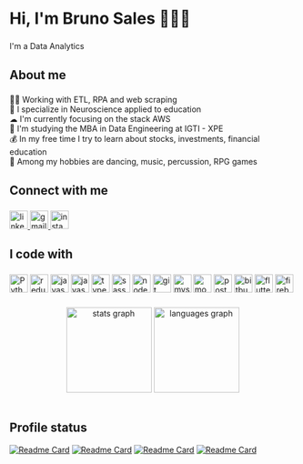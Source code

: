 <!---
Links para Icones:
https://freeicons.io/search/icons?q=nome

Link de botão
https://shields.io/
https://img.shields.io/static/v1?label=<LABEL>&message=<MESSAGE>&color=<COLOR

-->


<h1 align="left">Hi, I'm Bruno Sales 👨🏻‍💻</h1>

###


<p align="left">I'm a Data Analytics</p>

###

<h2 align="left">About me</h2>

###

<p align="left">
  👨‍💻  Working with ETL, RPA and web scraping<br>
  🧠  I specialize in Neuroscience applied to education<br>
  ☁  I'm currently focusing on the stack AWS <br>
  🎲  I'm studying the MBA in Data Engineering at IGTI - XPE<br>
  💰  In my free time I try to learn about stocks, investments, financial education<br>
  🎵  Among my hobbies are dancing, music, percussion, RPG games<br>
</p>
   
  

###

<h2 align="left">Connect with me</h2>

###

<div align="left">
  <a href="https://www.linkedin.com/in/bruno-sales/" target="_blank">
    <img src="https://raw.githubusercontent.com/maurodesouza/profile-readme-generator/master/src/assets/icons/social/linkedin/default.svg" width="32" height="32" alt="linkedin logo"  />
  </a>
  
  <a href="mailto:bruno.sales.sa.95@gmail.com" target="_blank">
    <img src="https://raw.githubusercontent.com/maurodesouza/profile-readme-generator/master/src/assets/icons/social/gmail/default.svg" width="32" height="32" alt="gmail logo"  />
  </a>
  
  </a>
  <a href="https://www.instagram.com/bruno.salless/" target="_blank">
    <img src="https://raw.githubusercontent.com/maurodesouza/profile-readme-generator/master/src/assets/icons/social/instagram/default.svg" width="32" height="32" alt="instagram logo"  />
  </a>
</div>

###

<h2 align="left">I code with</h2>

###

<div align="left">
  <img src="https://pics.freeicons.io/uploads/icons/png/12785093741551942290-512.png" height="32" width="32" alt="Python"  />
  
  
  <img src="https://pics.freeicons.io/uploads/icons/png/18181230061536126577-512.png" height="32" width="32" alt="redux logo"  />
  <img src="[https://pics.freeicons.io/uploads/icons/png/13691885491579517854-512.png" height="32" width="32" alt="javascript"  />
  
  <img src="https://cdn.jsdelivr.net/gh/devicons/devicon/icons/javascript/javascript-original.svg" height="32" width="32" alt="javascript logo"  />
  <img src="https://cdn.jsdelivr.net/gh/devicons/devicon/icons/typescript/typescript-original.svg" height="32" width="32" alt="typescript logo"  />
  <img src="https://cdn.jsdelivr.net/gh/devicons/devicon/icons/sass/sass-original.svg" height="32" width="32" alt="sass logo"  />
  <img src="https://cdn.jsdelivr.net/gh/devicons/devicon/icons/nodejs/nodejs-original.svg" height="32" width="32" alt="nodejs logo"  />
  <img src="https://cdn.jsdelivr.net/gh/devicons/devicon/icons/git/git-original.svg" height="32" width="32" alt="git logo"  />
  <img src="https://cdn.jsdelivr.net/gh/devicons/devicon/icons/mysql/mysql-original.svg" height="32" width="32" alt="mysql logo"  />
  <img src="https://cdn.jsdelivr.net/gh/devicons/devicon/icons/mongodb/mongodb-original.svg" height="32" width="32" alt="mongodb logo"  />
  <img src="https://cdn.jsdelivr.net/gh/devicons/devicon/icons/postgresql/postgresql-original.svg" height="32" width="32" alt="postgresql logo"  />
  <img src="https://cdn.jsdelivr.net/gh/devicons/devicon/icons/bitbucket/bitbucket-original.svg" height="32" width="32" alt="bitbucket logo"  />
  <img src="https://cdn.jsdelivr.net/gh/devicons/devicon/icons/flutter/flutter-original.svg" height="32" width="32" alt="flutter logo"  />
  <img src="https://cdn.jsdelivr.net/gh/devicons/devicon/icons/firebase/firebase-plain.svg" height="32" width="32" alt="firebase logo"  />
</div>

###


###

<div align="center">
  <img src="https://github-readme-stats.vercel.app/api?hide_title=false&hide_rank=false&show_icons=true&include_all_commits=true&count_private=false&disable_animations=false&theme=tokyonight&locale=en&hide_border=false&username=brunosales95" height="150" alt="stats graph"  />
  <img src="https://github-readme-stats.vercel.app/api/top-langs?locale=en&hide_title=false&layout=compact&card_width=320&langs_count=6&theme=tokyonight&hide_border=false&include_all_commits=true&count_private=false&username=brunosales95" height="150" alt="languages graph"  />
</div>

<br>
<h2 align="left">Profile status</h2>

[![Readme Card](https://github-readme-stats.vercel.app/api/pin/?username=anuraghazra&repo=github-readme-stats)](https://github.com/anuraghazra/github-readme-stats)
[![Readme Card](https://github-readme-stats.vercel.app/api/pin/?username=anuraghazra&repo=github-readme-stats)](https://github.com/anuraghazra/github-readme-stats)
[![Readme Card](https://github-readme-stats.vercel.app/api/pin/?username=anuraghazra&repo=github-readme-stats)](https://github.com/anuraghazra/github-readme-stats)
[![Readme Card](https://github-readme-stats.vercel.app/api/pin/?username=anuraghazra&repo=github-readme-stats)](https://github.com/anuraghazra/github-readme-stats)
